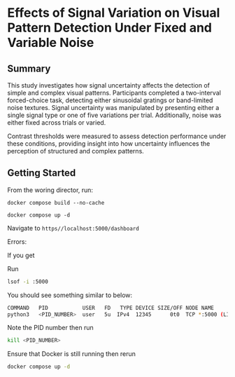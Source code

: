 # Effects of Signal Variation on Visual Pattern Detection Under Fixed and Variable Noise 


## Summary

This study investigates how signal uncertainty affects the detection of simple and complex visual patterns. Participants completed a two-interval forced-choice task, detecting either sinusoidal gratings or band-limited noise textures. Signal uncertainty was manipulated by presenting either a single signal type or one of five variations per trial. Additionally, noise was either fixed across trials or varied.

Contrast thresholds were measured to assess detection performance under these conditions, providing insight into how uncertainty influences the perception of structured and complex patterns.

## Getting Started


From the woring director, run:

`docker compose build --no-cache`

`docker compose up -d`

Navigate to `https//localhost:5000/dashboard`

Errors:

If you get 

Run 

```sh
lsof -i :5000
```
You should see something similar to below:

```sh
COMMAND   PID           USER   FD   TYPE DEVICE SIZE/OFF NODE NAME
python3   <PID_NUMBER>  user   5u  IPv4  12345      0t0  TCP *:5000 (LISTEN)
```

Note the PID number then run 

```sh
kill <PID_NUMBER>
```

Ensure that Docker is still running then rerun 

```sh
docker compose up -d
```